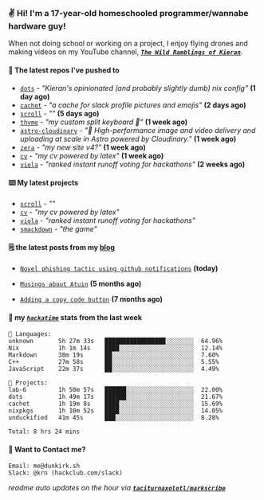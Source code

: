 ### ✌️ Hi! I'm a 17-year-old homeschooled programmer/wannabe hardware guy!

When not doing school or working on a project, I enjoy flying drones and making videos on my YouTube channel, [**_`The Wild Ramblings of Kieran`_**](https://youtube.com/@kieran.rambles).

#### 👷 The latest repos I've pushed to

- [`dots`](https://github.com/taciturnaxolotl/dots) - _"Kieran's opinionated (and probably slightly dumb) nix config"_ **(1 day ago)**
- [`cachet`](https://github.com/taciturnaxolotl/cachet) - _"a cache for slack profile pictures and emojis"_ **(2 days ago)**
- [`scroll`](https://github.com/taciturnaxolotl/scroll) - _""_ **(5 days ago)**
- [`thyme`](https://github.com/taciturnaxolotl/thyme) - _"my custom split keyboard 🫶"_ **(1 week ago)**
- [`astro-cloudinary`](https://github.com/cloudinary-community/astro-cloudinary) - _"🚀 High-performance image and video delivery and uploading at scale in Astro powered by Cloudinary."_ **(1 week ago)**
- [`zera`](https://github.com/taciturnaxolotl/zera) - _"my new site v4?"_ **(1 week ago)**
- [`cv`](https://github.com/taciturnaxolotl/cv) - _"my cv powered by latex"_ **(1 week ago)**
- [`viola`](https://github.com/taciturnaxolotl/viola) - _"ranked instant runoff voting for hackathons"_ **(2 weeks ago)**

#### ⌨️ My latest projects

- [`scroll`](https://github.com/taciturnaxolotl/scroll) - _""_
- [`cv`](https://github.com/taciturnaxolotl/cv) - _"my cv powered by latex"_
- [`viola`](https://github.com/taciturnaxolotl/viola) - _"ranked instant runoff voting for hackathons"_
- [`smackdown`](https://github.com/taciturnaxolotl/smackdown) - _"the game"_

#### 🗒️ the latest posts from my [blog](https://dunkirk.sh)

- [`Novel phishing tactic using github notifications`](https://dunkirk.sh/blog/github-phishing/) **(today)**

- [`Musings about Atuin`](https://dunkirk.sh/blog/atuin/) **(5 months ago)**

- [`Adding a copy code button`](https://dunkirk.sh/blog/adding-a-copy-button/) **(7 months ago)**



#### 📡 my [_`hackatime`_](https://waka.hackclub.com) stats from the last week

```text
💾 Languages:
unknown       5h 27m 33s   █████████████████░░░░░░░░  64.96%
Nix           1h 1m 14s    ████░░░░░░░░░░░░░░░░░░░░░  12.14%
Markdown      38m 19s      ██░░░░░░░░░░░░░░░░░░░░░░░  7.60%
C++           27m 58s      ██░░░░░░░░░░░░░░░░░░░░░░░  5.55%
JavaScript    22m 37s      ██░░░░░░░░░░░░░░░░░░░░░░░  4.49%

💼 Projects:
lab-6         1h 50m 57s   ██████░░░░░░░░░░░░░░░░░░░  22.00%
dots          1h 49m 17s   ██████░░░░░░░░░░░░░░░░░░░  21.67%
cachet        1h 19m 8s    ████░░░░░░░░░░░░░░░░░░░░░  15.69%
nixpkgs       1h 10m 52s   ████░░░░░░░░░░░░░░░░░░░░░  14.05%
unduckified   41m 45s      ███░░░░░░░░░░░░░░░░░░░░░░  8.28%

Total: 8 hrs 24 mins
```

#### 📮 Want to Contact me?

```text
Email: me@dunkirk.sh
Slack: @krn (hackclub.com/slack)
```

_readme auto updates on the hour via [**`taciturnaxolotl/markscribe`**](https://github.com/taciturnaxolotl/markscribe)_
